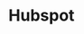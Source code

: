 ---
sidebar_position: 4
slug: /integrations/hubspot
title: 'Hubspot'
sidebar: integrationsSidebar
---